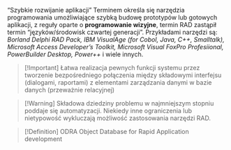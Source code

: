 “Szybkie rozwijanie aplikacji”
Terminem określa się narzędzia programowania umożliwiające szybką budowę prototypów lub gotowych aplikacji, z reguły oparte o **programowanie wizyjne**, termin RAD zastąpił termin “języków/środowisk czwartej generacji”. Przykładami narzędzi są: *Borland Delphi RAD Pack, IBM VisualAge (for Cobol, Java, C++, Smalltalk), Microsoft Access Developer’s Toolkit, Microsoft Visual FoxPro Profesiional, PowerBuilder Desktop, Power++* i wiele innych.

>[!Important] Łatwa realizacja pewnych funkcji systemu przez tworzenie bezpośredniego połączenia między składowymi interfejsu (dialogami, raportami) z elementami zarządzania danymi w bazie danych (przeważnie relacyjnej)

>[!Warning] Składowa dziedziny problemu w najmniejszym stopniu poddaje się automatyzacji. Niekiedy inne ograniczenia lub nietypowość wykluczają możliwość zastosowania narzędzi RAD.

>[!Definition] ODRA
>Object Database for Rapid Application development

